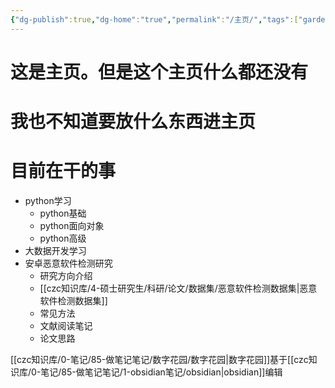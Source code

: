 ```yaml
---
{"dg-publish":true,"dg-home":"true","permalink":"/主页/","tags":["gardenEntry"],"dgPassFrontmatter":true,"created":"2024-12-07T17:00:18.400+08:00","updated":"2024-12-08T16:36:15.272+08:00"}
---
```


# 这是主页。但是这个主页什么都还没有
# 我也不知道要放什么东西进主页


# 目前在干的事
- python学习
	- python基础
	- python面向对象
	- python高级
- 大数据开发学习
- 安卓恶意软件检测研究
	- 研究方向介绍
	- [[czc知识库/4-硕士研究生/科研/论文/数据集/恶意软件检测数据集\|恶意软件检测数据集]]
	- 常见方法
	- 文献阅读笔记
	- 论文思路






[[czc知识库/0-笔记/85-做笔记笔记/数字花园/数字花园\|数字花园]]基于[[czc知识库/0-笔记/85-做笔记笔记/1-obsidian笔记/obsidian\|obsidian]]编辑
